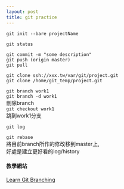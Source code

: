 ```yaml
---
layout: post
title: git practice
---
```

`git init --bare projectName`

`git status`  

`git commit -m "some description"`  
`git push (origin master)`  
`git pull`  

`git clone ssh://xxx.tw/var/git/project.git`  
`git clone /home/git_temp/project.git`  

`git branch work1`    
`git branch -d work1`    
刪除branch  
`git checkout work1`    
跳到work1分支  

`git log`  

<!--more-->

`git rebase`  
將目前branch所作的修改移到master上,  
好處是建立更好看的log/history

#### 教學網站
[Learn Git Branching](http://learngitbranching.js.org/?demo)

